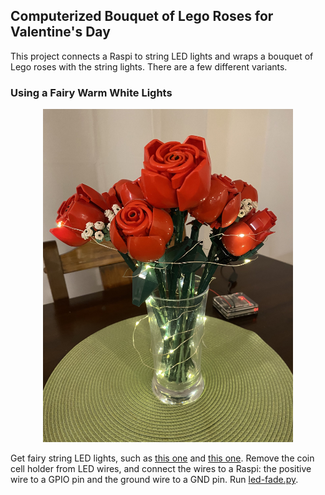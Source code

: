 ## Computerized Bouquet of Lego Roses for Valentine's Day

This project connects a Raspi to string LED lights and wraps a bouquet of Lego roses with the string lights. There are a few different variants.

### Using a Fairy Warm White Lights 

<p align="center">
  <img src="./images/fairy-lights.jpg" width="400" />
</p>

Get fairy string LED lights, such as [this one](https://www.adafruit.com/product/893) and [this one](https://www.amazon.com/Waterproof-Fireflies-Christmas-Valentines-Decoration/dp/B0BN8543JL). Remove the coin cell holder from LED wires, and connect the wires to a Raspi: the positive wire to a GPIO pin and the ground wire to a GND pin. Run [led-fade.py](code/led-fade.py). 

### 
